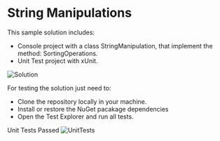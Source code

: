 # String Manipulations

This sample solution includes: 
-   Console project with a class StringManipulation, that implement the method: SortingOperations. 
-   Unit Test project with xUnit.

![Solution](https://user-images.githubusercontent.com/1354610/188809625-81b125de-7f93-4ab3-8222-3f6eee44ae9e.JPG)

For testing the solution just need to:
- Clone the repository locally in your machine.
- Install or restore the NuGet pacakage dependencies
- Open the Test Explorer and run all tests.

Unit Tests Passed
![UnitTests](https://user-images.githubusercontent.com/1354610/188808731-13f80b85-ffdd-4f07-9e80-389498521986.JPG)
